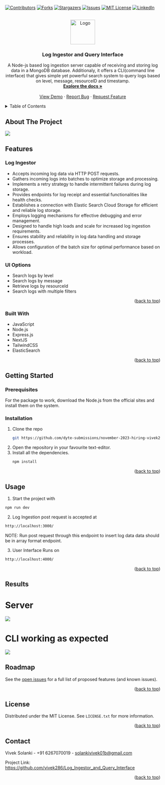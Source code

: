 <!-- Improved compatibility of back to top link: See: https://github.com/othneildrew/Best-README-Template/pull/73 -->
<a name="readme-top"></a>
<!--
*** Thanks for checking out the Best-README-Template. If you have a suggestion
*** that would make this better, please fork the repo and create a pull request
*** or simply open an issue with the tag "enhancement".
*** Don't forget to give the project a star!
*** Thanks again! Now go create something AMAZING! :D
-->



<!-- PROJECT SHIELDS -->
<!--
*** I'm using markdown "reference style" links for readability.
*** Reference links are enclosed in brackets [ ] instead of parentheses ( ).
*** See the bottom of this document for the declaration of the reference variables
*** for contributors-url, forks-url, etc. This is an optional, concise syntax you may use.
*** https://www.markdownguide.org/basic-syntax/#reference-style-links
-->
[![Contributors][contributors-shield]][contributors-url]
[![Forks][forks-shield]][forks-url]
[![Stargazers][stars-shield]][stars-url]
[![Issues][issues-shield]][issues-url]
[![MIT License][license-shield]][license-url]
[![LinkedIn][linkedin-shield]][linkedin-url]



<!-- PROJECT LOGO -->
<br />
<div align="center">
  <a href="https://github.com/vivek286/Log_Ingestor_and_Query_Interface.git">
    <img src="images/logo.png" alt="Logo" width="80" height="80">
  </a>

<h3 align="center">Log Ingestor and Query Interface</h3>

  <p align="center">
    A Node-js based log ingestion server capable of receiving and storing log data in a MongoDB database. Additionaly, it offers a CLI(command line interface) that gives simple yet powerful search system to query logs based on level, message, resourceID and timestamp. 
    <br />
    <a href="https://github.com/vivek286/Log_Ingestor_and_Query_Interface"><strong>Explore the docs »</strong></a>
    <br />
    <br />
    <a href="https://github.com/vivek286/Log_Ingestor_and_Query_Interface.git">View Demo</a>
    ·
    <a href="https://github.com/vivek286/Log_Ingestor_and_Query_Interface/issues">Report Bug</a>
    ·
    <a href="https://github.com/vivek286/Log_Ingestor_and_Query_Interface/issues">Request Feature</a>
  </p>
</div>



<!-- TABLE OF CONTENTS -->
<details>
  <summary>Table of Contents</summary>
  <ol>
    <li>
      <a href="#about-the-project">About The Project</a>
      <ul>
        <li><a href="#built-with">Built With</a></li>
      </ul>
    </li>
    <li>
      <a href="#getting-started">Getting Started</a>
      <ul>
        <li><a href="#prerequisites">Prerequisites</a></li>
        <li><a href="#installation">Installation</a></li>
      </ul>
    </li>
    <li><a href="#usage">Usage</a></li>
    <li><a href="#roadmap">Roadmap</a></li>
    <li><a href="#contributing">Contributing</a></li>
    <li><a href="#license">License</a></li>
    <li><a href="#contact">Contact</a></li>
    <li><a href="#acknowledgments">Acknowledgments</a></li>
  </ol>
</details>



<!-- ABOUT THE PROJECT -->
## About The Project

<img src="images/ss.png">

## Features 
### Log Ingestor
* Accepts incoming log data via HTTP POST requests. 
* Gathers incoming logs into batches to optimize storage and processing.
* Implements a retry strategy to handle intermittent failures during log storage.
* Provides endpoints for log receipt and essential functionalities like health checks.
* Establishes a connection with Elastic Search Cloud Storage for efficient and reliable log storage.
* Employs logging mechanisms for effective debugging and error management.
* Designed to handle high loads and scale for increased log ingestion requirements.
* Ensures stability and reliability in log data handling and storage processes.
* Allows configuration of the batch size for optimal performance based on workload.

### UI Options 
* Search logs by level
* Search logs by message
* Retrieve logs by resourceId
* Search logs with multiple filters




<p align="right">(<a href="#readme-top">back to top</a>)</p>



### Built With

* JavaScript
* Node.js
* Express.js
* NextJS
* TailwindCSS
* ElasticSearch

<p align="right">(<a href="#readme-top">back to top</a>)</p>



<!-- GETTING STARTED -->
## Getting Started

### Prerequisites

For the package to work, download the Node.js from the official sites and install them on the system.

### Installation


1. Clone the repo
   ```sh
   git https://github.com/dyte-submissions/november-2023-hiring-vivek286.git
   ```
2. Open the repository in your favourite text-editor. 
3. Install all the dependencies.
   ```sh
   npm install
   ```



<p align="right">(<a href="#readme-top">back to top</a>)</p>



<!-- USAGE EXAMPLES -->
## Usage

1. Start the project with
```sh
npm run dev
```

2. Log Ingestion post request is accepted at
```sh
http://localhost:3000/
```
NOTE: Run post request through this endpoint to insert log data data should be in array format endpoint.

3. User Interface Runs on 
```sh
http://localhost:4000/
```

<p align="right">(<a href="#readme-top">back to top</a>)</p>

## Results 
# Server 
<img src="images/server_working.png">

# CLI working as expected
<img src="images/cli-usage.png">


<!-- ROADMAP -->
## Roadmap

See the [open issues](https://github.com/vivek286/Log_Ingestor_and_Query_Interface/issues) for a full list of proposed features (and known issues).

<p align="right">(<a href="#readme-top">back to top</a>)</p>

<!-- LICENSE -->
## License

Distributed under the MIT License. See `LICENSE.txt` for more information.

<p align="right">(<a href="#readme-top">back to top</a>)</p>



<!-- CONTACT -->
## Contact

Vivek Solanki - +91 6267070019 - solankivivek01b@gmail.com

Project Link: https://github.com/vivek286/Log_Ingestor_and_Query_Interface

<p align="right">(<a href="#readme-top">back to top</a>)</p>


<!-- MARKDOWN LINKS & IMAGES -->
<!-- https://www.markdownguide.org/basic-syntax/#reference-style-links -->
[contributors-shield]: https://img.shields.io/github/contributors/github_username/repo_name.svg?style=for-the-badge
[contributors-url]: https://github.com/vivek286/Log_Ingestor_and_Query_Interface/tree/main
[forks-shield]: https://img.shields.io/github/forks/github_username/repo_name.svg?style=for-the-badge
[forks-url]: https://github.com/github_username/repo_name/network/members
[stars-shield]: https://img.shields.io/github/stars/github_username/repo_name.svg?style=for-the-badge
[stars-url]: https://github.com/github_username/repo_name/stargazers
[issues-shield]: https://img.shields.io/github/issues/github_username/repo_name.svg?style=for-the-badge
[issues-url]: https://github.com/github_username/repo_name/issues
[license-shield]: https://img.shields.io/github/license/github_username/repo_name.svg?style=for-the-badge
[license-url]: https://github.com/github_username/repo_name/blob/master/LICENSE.txt
[linkedin-shield]: https://img.shields.io/badge/-LinkedIn-black.svg?style=for-the-badge&logo=linkedin&colorB=555
[linkedin-url]: https://www.linkedin.com/in/vivek-solanki-7779641b1/
[product-screenshot]: images/screenshot.png
[Next.js]: https://img.shields.io/badge/next.js-000000?style=for-the-badge&logo=nextdotjs&logoColor=white
[Next-url]: https://nextjs.org/
[React.js]: https://img.shields.io/badge/React-20232A?style=for-the-badge&logo=react&logoColor=61DAFB
[React-url]: https://reactjs.org/
[Vue.js]: https://img.shields.io/badge/Vue.js-35495E?style=for-the-badge&logo=vuedotjs&logoColor=4FC08D
[Vue-url]: https://vuejs.org/
[Angular.io]: https://img.shields.io/badge/Angular-DD0031?style=for-the-badge&logo=angular&logoColor=white
[Angular-url]: https://angular.io/
[Svelte.dev]: https://img.shields.io/badge/Svelte-4A4A55?style=for-the-badge&logo=svelte&logoColor=FF3E00
[Svelte-url]: https://svelte.dev/
[Laravel.com]: https://img.shields.io/badge/Laravel-FF2D20?style=for-the-badge&logo=laravel&logoColor=white
[Laravel-url]: https://laravel.com
[Bootstrap.com]: https://img.shields.io/badge/Bootstrap-563D7C?style=for-the-badge&logo=bootstrap&logoColor=white
[Bootstrap-url]: https://getbootstrap.com
[JQuery.com]: https://img.shields.io/badge/jQuery-0769AD?style=for-the-badge&logo=jquery&logoColor=white
[JQuery-url]: https://jquery.com 
